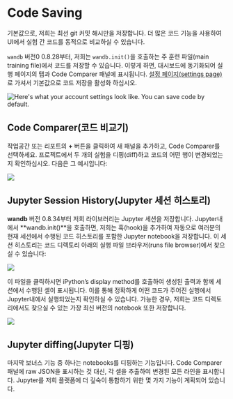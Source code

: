 # Code Saving

 기본값으로, 저희는 최선 git 커밋 해시만을 저장합니다. 더 많은 코드 기능을 사용하여 UI에서 실험 간 코드를 동적으로 비교하실 수 있습니다.

 `wandb` 버전0 0.8.28부터, 저희는 `wandb.init()`을 호출하는 주 훈련 파일\(main training file\)에서 코드를 저장할 수 있습니다. 이렇게 하면, 대시보드에 동기화되어 실행 페이지의 탭과 Code Comparer 패널에 표시됩니다. [설정 페이지\(settings page\)](https://app.wandb.ai/settings)로 가셔서 기본값으로 코드 저장을 활성화 하십시오.

![Here&apos;s what your account settings look like. You can save code by default.](../../../.gitbook/assets/screen-shot-2020-05-12-at-12.28.40-pm.png)

##  **Code Comparer\(코드 비교기\)**

작업공간 또는 리포트의 **+** 버튼을 클릭하여 새 패널을 추가하고, Code Comparer를 선택하세요. 프로젝트에서 두 개의 실험을 디핑\(diff\)하고 코드의 어떤 행이 변경되었는지 확인하십시오. 다음은 그 예시입니다:

![](../../../.gitbook/assets/cc1.png)

##  **Jupyter Session History\(Jupyter 세션 히스토리\)**

**wandb** 버전 0.8.34부터 저희 라이브러리는 Jupyter 세션을 저장합니다. Jupyter내에서 **wandb.init\(\)**을 호출하면, 저희는 훅\(hook\)을 추가하여 자동으로 여러분의 현재 세션에서 수행된 코드 히스토리를 포함한 Jupyter notebook을 저장합니다. 이 세션 히스토리는 코드 디렉토리 아래의 실행 파일 브라우저\(runs file browser\)에서 찾으실 수 있습니다:

![](../../../.gitbook/assets/cc2%20%281%29.png)

 이 파일을 클릭하시면 iPython’s display method를 호출하여 생성된 출력과 함께 세션에서 수행된 셀이 표시됩니다. 이를 통해 정확하게 어떤 코드가 주어진 실행에서 Jupyter내에서 실행되었는지 확인하실 수 있습니다. 가능한 경우, 저희는 코드 디렉토리에서도 찾으실 수 있는 가장 최신 버전의 notebook 또한 저장합니다.

![](../../../.gitbook/assets/cc3.png)

##  **Jupyter diffing\(Jupyter 디핑\)**

마지막 보너스 기능 중 하나는 notebooks를 디핑하는 기능입니다. Code Comparer 패널에 raw JSON을 표시하는 것 대신, 각 셀을 추출하여 변경된 모든 라인을 표시합니다. Jupyter를 저희 플랫폼에 더 깊숙이 통합하기 위한 몇 가지 기능이 계획되어 있습니다.

